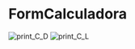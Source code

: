 # FormCalculadora

![print_C_D](https://user-images.githubusercontent.com/74792630/129357026-dec921b2-2fff-4d4d-a257-f1e73a15af33.png)
![print_C_L](https://user-images.githubusercontent.com/74792630/129357037-1207b751-71d4-40c2-98f0-20f1d88ce0b0.png)

